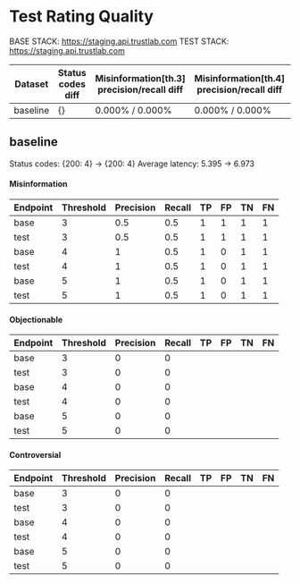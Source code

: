 # Test Rating Quality
BASE STACK: https://staging.api.trustlab.com
TEST STACK: https://staging.api.trustlab.com

| Dataset   | Status codes diff   | Misinformation[th.3] precision/recall diff   | Misinformation[th.4] precision/recall diff   | Misinformation[th.5] precision/recall diff   | Objectionable[th.3] precision/recall diff   | Objectionable[th.4] precision/recall diff   | Objectionable[th.5] precision/recall diff   | Controversial[th.3] precision/recall diff   | Controversial[th.4] precision/recall diff   | Controversial[th.5] precision/recall diff   |
|-----------|---------------------|----------------------------------------------|----------------------------------------------|----------------------------------------------|---------------------------------------------|---------------------------------------------|---------------------------------------------|---------------------------------------------|---------------------------------------------|---------------------------------------------|
| baseline  | {}                  | 0.000% / 0.000%                              | 0.000% / 0.000%                              | 0.000% / 0.000%                              | 0.000% / 0.000%                             | 0.000% / 0.000%                             | 0.000% / 0.000%                             | 0.000% / 0.000%                             | 0.000% / 0.000%                             | 0.000% / 0.000%                             |

## baseline
Status codes: {200: 4} -> {200: 4}
Average latency: 5.395 -> 6.973
#### Misinformation
| Endpoint   |   Threshold |   Precision |   Recall |   TP |   FP |   TN |   FN |
|------------|-------------|-------------|----------|------|------|------|------|
| base       |           3 |         0.5 |      0.5 |    1 |    1 |    1 |    1 |
| test       |           3 |         0.5 |      0.5 |    1 |    1 |    1 |    1 |
| base       |           4 |         1   |      0.5 |    1 |    0 |    1 |    1 |
| test       |           4 |         1   |      0.5 |    1 |    0 |    1 |    1 |
| base       |           5 |         1   |      0.5 |    1 |    0 |    1 |    1 |
| test       |           5 |         1   |      0.5 |    1 |    0 |    1 |    1 |

#### Objectionable
| Endpoint   |   Threshold |   Precision |   Recall | TP   | FP   | TN   | FN   |
|------------|-------------|-------------|----------|------|------|------|------|
| base       |           3 |           0 |        0 |      |      |      |      |
| test       |           3 |           0 |        0 |      |      |      |      |
| base       |           4 |           0 |        0 |      |      |      |      |
| test       |           4 |           0 |        0 |      |      |      |      |
| base       |           5 |           0 |        0 |      |      |      |      |
| test       |           5 |           0 |        0 |      |      |      |      |

#### Controversial
| Endpoint   |   Threshold |   Precision |   Recall | TP   | FP   | TN   | FN   |
|------------|-------------|-------------|----------|------|------|------|------|
| base       |           3 |           0 |        0 |      |      |      |      |
| test       |           3 |           0 |        0 |      |      |      |      |
| base       |           4 |           0 |        0 |      |      |      |      |
| test       |           4 |           0 |        0 |      |      |      |      |
| base       |           5 |           0 |        0 |      |      |      |      |
| test       |           5 |           0 |        0 |      |      |      |      |
